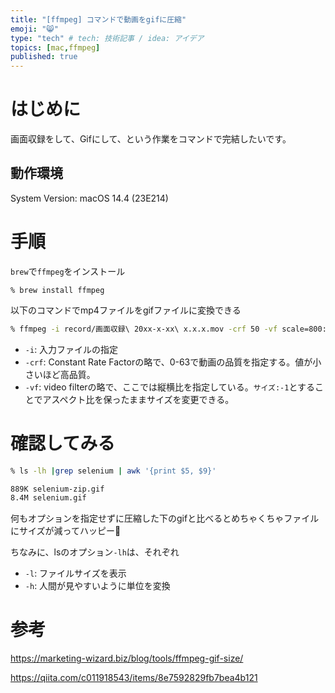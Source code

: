 ```yaml
---
title: "[ffmpeg] コマンドで動画をgifに圧縮"
emoji: "😸"
type: "tech" # tech: 技術記事 / idea: アイデア
topics: [mac,ffmpeg]
published: true
---
```

# はじめに
画面収録をして、Gifにして、という作業をコマンドで完結したいです。
## 動作環境
System Version: macOS 14.4 (23E214)
# 手順
`brew`で`ffmpeg`をインストール
```
% brew install ffmpeg
```
以下のコマンドでmp4ファイルをgifファイルに変換できる
```bash
% ffmpeg -i record/画面収録\ 20xx-x-xx\ x.x.x.mov -crf 50 -vf scale=800:-1 ../selenium-zip2.gif
```

* `-i`: 入力ファイルの指定
* `-crf`: Constant Rate Factorの略で、0-63で動画の品質を指定する。値が小さいほど高品質。
* `-vf`: video filterの略で、ここでは縦横比を指定している。`サイズ:-1`とすることでアスペクト比を保ったままサイズを変更できる。

# 確認してみる
```bash
% ls -lh |grep selenium | awk '{print $5, $9}'

889K selenium-zip.gif
8.4M selenium.gif
```
何もオプションを指定せずに圧縮した下のgifと比べるとめちゃくちゃファイルにサイズが減ってハッピー🙌

ちなみに、lsのオプション`-lh`は、それぞれ
* `-l`: ファイルサイズを表示
* `-h`: 人間が見やすいように単位を変換
# 参考
https://marketing-wizard.biz/blog/tools/ffmpeg-gif-size/

https://qiita.com/c011918543/items/8e7592829fb7bea4b121